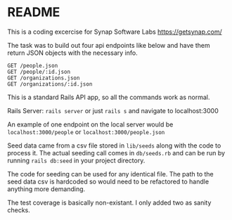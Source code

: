 # README

This is a coding excercise for Synap Software Labs https://getsynap.com/

The task was to build out four api endpoints like below and have them return JSON objects with the necessary info.

    GET /people.json
    GET /people/:id.json
    GET /organizations.json
    GET /organizations/:id.json

This is a standard Rails API app, so all the commands work as normal.

Rails Server: `rails server` or just `rails s` and navigate to localhost:3000

An example of one endpoint on the local server would be `localhost:3000/people` or `localhost:3000/people.json`

Seed data came from a csv file stored in `lib/seeds` along with the code to process it. The actual seeding call comes in `db/seeds.rb` and can be run by running `rails db:seed` in your project directory.

The code for seeding can be used for any identical file. The path to the seed data csv is hardcoded so would need to be refactored to handle anything more demanding.

The test coverage is basically non-existant. I only added two as sanity checks.
